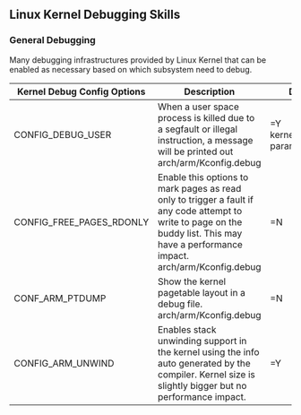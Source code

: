 ## Linux Kernel Debugging Skills

### General Debugging

Many debugging infrastructures provided by Linux Kernel that can be enabled as necessary based on which subsystem need to debug.

| Kernel Debug Config Options | Description                                                  | Default Value                           |
| --------------------------- | ------------------------------------------------------------ | --------------------------------------- |
| CONFIG_DEBUG_USER           | When a user space process is killed due to a segfault or illegal instruction, a message will be printed out<br />arch/arm/Kconfig.debug | =Y<br />kernel boot param:user_debug=31 |
| CONFIG_FREE_PAGES_RDONLY    | Enable this options to mark pages as read only to trigger a fault if any code attempt to write to page on the buddy list. This may have a performance impact.<br />arch/arm/Kconfig.debug | =N                                      |
| CONF_ARM_PTDUMP             | Show the kernel pagetable layout in a debug file.<br />arch/arm/Kconfig.debug | =N                                      |
| CONFIG_ARM_UNWIND           | Enables stack unwinding support in the kernel using the info auto generated by the compiler. Kernel size is slightly bigger but no performance impact. | =Y                                      |

